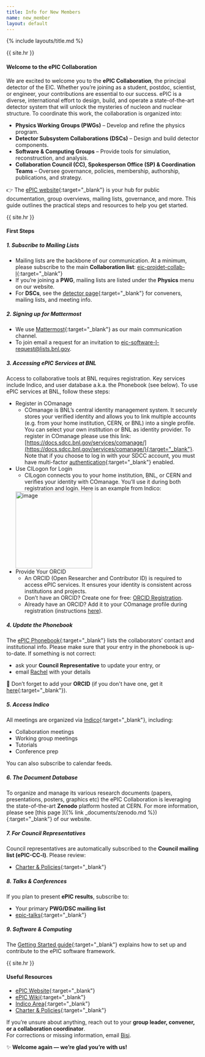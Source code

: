 ```yaml
---
title: Info for New Members
name: new_member
layout: default
---
```


{% include layouts/title.md %}

{{ site.hr }}
#### Welcome to the ePIC Collaboration

We are excited to welcome you to the **ePIC Collaboration**, the principal detector of the EIC. Whether you’re joining as a student, postdoc, scientist, or engineer, your contributions are essential to our success.
ePIC is a diverse, international effort to design, build, and operate a state-of-the-art detector system that will unlock the mysteries of nucleon and nuclear structure. To coordinate this work, the collaboration is organized into:
- **Physics Working Groups (PWGs)** – Develop and refine the physics program.  
- **Detector Subsystem Collaborations (DSCs)** – Design and build detector components.  
- **Software & Computing Groups** – Provide tools for simulation, reconstruction, and analysis.  
- **Collaboration Council (CC), Spokesperson Office (SP) & Coordination Teams** – Oversee governance, policies, membership, authorship, publications, and strategy.  

👉 The [ePIC website](https://www.epic-eic.org/){:target="_blank"} is your hub for public documentation, group overviews, mailing lists, governance, and more. 
This guide outlines the practical steps and resources to help you get started.

{{ site.hr }}
#### First Steps



##### 1. Subscribe to Mailing Lists  
* Mailing lists are the backbone of our communication. At a minimum, please subscribe to the main 
**Collaboration list**: [eic-projdet-collab-l](https://lists.bnl.gov/sympa/info/eic-projdet-collab-l){:target="_blank"}
* If you’re joining a **PWG**, mailing lists are listed under the **Physics** menu on our website.  
* For **DSCs**, see the [detector page](https://www.epic-eic.org/detector/dsc.html){:target="_blank"} for conveners, mailing lists, and meeting info.  

##### 2. Signing up for Mattermost  

* We use [Mattermost](https://chat.epic-eic.org/){:target="_blank"} as our main communication channel.
* To join email a request for an invitation to <eic-software-l-request@lists.bnl.gov>.

##### 3. Accessing ePIC Services at BNL  
Access to collaborative tools at BNL requires registration. Key services include Indico, and user database a.k.a. the Phonebook (see below). To use ePIC services at BNL, follow these steps:
* Register in COmanage
   * COmanage is BNL’s central identity management system. It securely stores your verified identity and allows you to link multiple accounts (e.g. from your home institution, CERN, or BNL) into a single profile. You can select your own institution or BNL as identity provider. To register in COmanage please use this link: [https://docs.sdcc.bnl.gov/services/comanage/](https://docs.sdcc.bnl.gov/services/comanage/){:target="_blank"}. Note that if you choose to log in with your SDCC account, you must have multi-factor [authentication](https://www.sdcc.bnl.gov/information/unified-multi-factor-authentication){:target="_blank"} enabled.
* Use CILogon for Login
   * CILogon connects you to your home institution, BNL, or CERN and verifies your identity with COmanage. You’ll use it during both registration and login. Here is an example from Indico:<br>
    <img height="200" alt="image" src="https://github.com/user-attachments/assets/bc3c75a6-fb0e-4d8f-8f3d-f8b53c44d291" />
* Provide Your ORCID
   * An ORCID (Open Researcher and Contributor ID) is required to access ePIC services. It ensures your identity is consistent across institutions and projects.
   * Don’t have an ORCID? Create one for free: [ORCID Registration](https://orcid.org/register).
   * Already have an ORCID? Add it to your COmanage profile during registration (instructions [here](https://docs.sdcc.bnl.gov/services/comanage/Add_ORCID_to_COperson/)).

##### 4. Update the Phonebook  
The [ePIC Phonebook](https://phonebook.sdcc.bnl.gov/ePIC/){:target="_blank"} lists the collaborators’ contact
and institutional info.   Please make sure that your entry in the phonebook is up-to-date. If something is not correct:
- ask your **Council Representative** to update your entry, or  
- email [Rachel](mailto:irachel@bnl.gov) with your details  

🔑 Don’t forget to add your **ORCID** (if you don't have one, get it [here](https://orcid.org/){:target="_blank"}).  

##### 5. Access Indico  
All meetings are organized via [Indico](https://indico.bnl.gov/category/402/){:target="_blank"}, including:  
- Collaboration meetings  
- Working group meetings  
- Tutorials  
- Conference prep  

You can also subscribe to calendar feeds.  

##### 6. The Document Database

To organize and manage its various research documents (papers, presentations, posters, graphics etc)
the ePIC Collaboration is leveraging the state-of-the-art **Zenodo** platform hosted at CERN. For
more information, please see [this page ]({% link _documents/zenodo.md %}){:target="_blank"} of
our website.

##### 7. For Council Representatives  
Council representatives are automatically subscribed to the **Council mailing list (ePIC-CC-l)**. Please review:  
- [Charter & Policies](https://www.epic-eic.org/collaboration/council.html){:target="_blank"}


##### 8. Talks & Conferences  
If you plan to present **ePIC results**, subscribe to:  
- Your primary **PWG/DSC mailing list**  
- [epic-talks](https://lists.bnl.gov/sympa/subscribe/epic-talks-l){:target="_blank"} 

##### 9. Software & Computing  
The [Getting Started guide](https://www.epic-eic.org/sc/getstarted.html){:target="_blank"} explains how to set up and contribute to the ePIC software framework.  

{{ site.hr }}
#### Useful Resources  
-  [ePIC Website](https://www.epic-eic.org/){:target="_blank"}
-  [ePIC Wiki](https://wiki.bnl.gov/EPIC/index.php?title=Main_Page){:target="_blank"}
-  [Indico Area](https://indico.bnl.gov/category/402){:target="_blank"}
-  [Charter & Policies](https://www.epic-eic.org/collaboration/council.html){:target="_blank"}

If you’re unsure about anything, reach out to your **group leader, convener, or a collaboration coordinator**.  
For corrections or missing information, email [Bisi](mailto:oogunleye@bnl.gov).  


✨ **Welcome again — we’re glad you’re with us!**  
